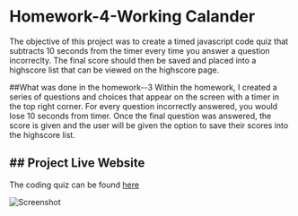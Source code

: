 # Homework-4-Working Calander
  The objective of this project was to create a timed javascript code quiz that subtracts 10 seconds from the timer every time you answer a question incorreclty. The final score should then be saved and placed into a highscore list that can be viewed on the highscore page. 
  
##What was done in the homework--3
  Within the homework, I created a series of questions and choices that appear on the screen with a timer in the top right corner. For every question incorrectly answered, you would lose 10 seconds from timer. Once the final question was answered, the score is given and the user will be given the option to save their scores into the highscore list. 
  
## ## Project Live Website
  The coding quiz can be found [here](https://kalvinn361.github.io/JavaScript-Code-Quiz/)

![Screenshot](codequiz.png)
